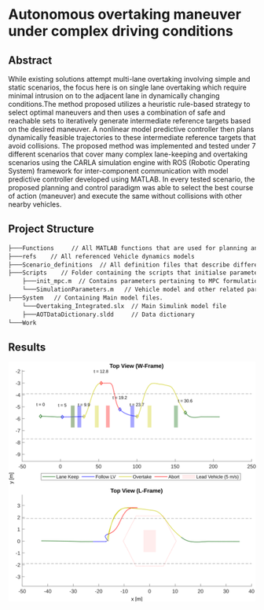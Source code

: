 # Autonomous overtaking maneuver under complex driving conditions

## Abstract
While existing solutions attempt multi-lane overtaking involving simple and
static scenarios, the focus here is on single lane overtaking which require minimal intrusion
on to the adjacent lane in dynamically changing conditions.The method proposed utilizes
a heuristic rule-based strategy to select optimal maneuvers and then uses a combination of
safe and reachable sets to iteratively generate intermediate reference targets based on the
desired maneuver. A nonlinear model predictive controller then plans dynamically feasible
trajectories to these intermediate reference targets that avoid collisions. The proposed
method was implemented and tested under 7 different scenarios that cover many complex
lane-keeping and overtaking scenarios using the CARLA simulation engine with ROS
(Robotic Operating System) framework for inter-component communication with model
predictive controller developed using MATLAB. In every tested scenario, the proposed
planning and control paradigm was able to select the best course of action (maneuver)
and execute the same without collisions with other nearby vehicles.

## Project Structure
```bash
├───Functions     // All MATLAB functions that are used for planning and control scheme 
├───refs    // All referenced Vehicle dynamics models
├───Scenario_definitions  // All definition files that describe different overtaking scenarios, postions of other actors, lane configurations etc.
├───Scripts    // Folder containing the scripts that initialse parameters and necessary structures in the base workspace.
    ├───init_mpc.m  // Contains parameters pertaining to MPC formulation. 
    └───SimulationParameters.m   // Vehicle model and other related parameters
├───System   // Containing Main model files.
    └───Overtaking_Integrated.slx  // Main Simulink model file
    ├───AOTDataDictionary.sldd     // Data dictionary
└───Work
```   
 ## Results
 ![Alt text](results/Abort_TopView.svg?raw=true "Title") 


